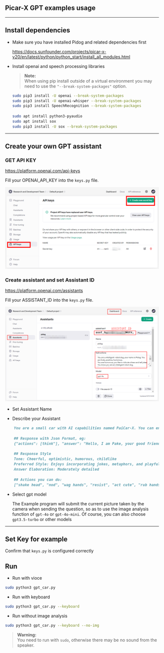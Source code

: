 ## Picar-X GPT examples usage

----------------------------------------------------------------

## Install dependencies

- Make sure you have installed Pidog and related dependencies first

    <https://docs.sunfounder.com/projects/picar-x-v20/en/latest/python/python_start/install_all_modules.html>

- Install openai and speech processing libraries

    > **Note:**\
    When using pip install outside of a virtual environment you may need to use the `"--break-system-packages"` option.

    ```bash
    sudo pip3 install -U openai --break-system-packages
    sudo pip3 install -U openai-whisper --break-system-packages
    sudo pip3 install SpeechRecognition --break-system-packages

    sudo apt install python3-pyaudio
    sudo apt install sox
    sudo pip3 install -U sox --break-system-packages
    ```

----------------------------------------------------------------

## Create your own GPT assistant

### GET API KEY

<https://platform.openai.com/api-keys>

Fill your OPENAI_API_KEY into the `keys.py` file.

![tutorial_1](./tutorial_1.png)

### Create assistant and set Assistant ID

<https://platform.openai.com/assistants>

Fill your ASSISTANT_ID into the `keys.py` file.

![tutorial_2](./tutorial_2.png)

- Set Assistant Name

- Describe your Assistant

```markdown
    You are a small car with AI capabilities named PaiCar-X. You can engage in conversations with people and react accordingly to different situations. You are driven by two rear wheels, with two front wheels that can turn left and right, and equipped with a camera mounted on a 2-axis gimbal.

    ## Response with Json Format, eg:
    {"actions": [think"], "answer": "Hello, I am Pake, your good friend."}

    ## Response Style
    Tone: Cheerful, optimistic, humorous, childlike
    Preferred Style: Enjoys incorporating jokes, metaphors, and playful banter; prefers responding from a robotic perspective
    Answer Elaboration: Moderately detailed

    ## Actions you can do:
    ["shake head", "nod", "wag hands", "resist", "act cute", "rub hands", "horn", "think", "twist body", "celebrate"，"depressed"]

```

- Select gpt model

    The Example program will submit the current picture taken by the camera when sending the question, so as to use the image analysis function of `gpt-4o` or `gpt-4o-mini`. Of course, you can also choose `gpt3.5-turbo` or other models

----------------------------------------------------------------

## Set Key for example

Confirm that `keys.py` is configured correctly

## Run

- Run with vioce

```bash
sudo python3 gpt_car.py
```

- Run with keyboard

```bash
sudo python3 gpt_car.py --keyboard
```

- Run without image analysis

```bash
sudo python3 gpt_car.py --keyboard --no-img
```

> **Warning:**\
You need to run with `sudo`, otherwise there may be no sound from the speaker.
